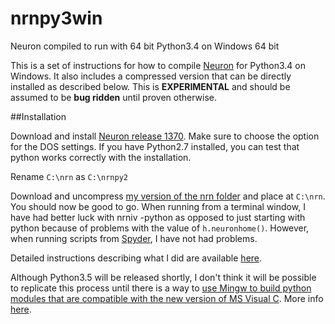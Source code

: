 # nrnpy3win
Neuron compiled to run with 64 bit Python3.4 on Windows 64 bit

This is a set of instructions for how to compile [Neuron](http://www.neuron.yale.edu/neuron/)
for Python3.4 on Windows. It also includes a compressed version that can be
directly installed as described below. This is **EXPERIMENTAL** and should be
assumed to be **bug ridden** until proven otherwise.


##Installation

Download and install [Neuron release 1370](http://www.neuron.yale.edu/ftp/neuron/versions/v7.4/nrn-7.4.x86_64-w64-mingw32-setup.exe).
Make sure to choose the option for the DOS settings. If you have Python2.7
installed, you can test that python works correctly with the installation.

Rename `C:\nrn` as `C:\nrnpy2`

Download and uncompress [my version of the nrn folder](https://github.com/lneisenman/nrnpy3win/releases/download/v0.1.0alpha/nrn.7z)
and place at `C:\nrn`. You should now be good to go. When running from a terminal
window, I have had better luck with nrniv -python as opposed to just starting
with python because of problems with the value of `h.neuronhome()`. However,
when running scripts from [Spyder](https://pythonhosted.org/spyder/),
I have not had problems.


Detailed instructions describing what I did are available [here](https://github.com/lneisenman/nrnpy3win/blob/master/Instructions.rst).

Although Python3.5 will be released shortly, I don't think it will be possible
to replicate this process until there is a way to [use Mingw to build python
modules that are compatible with the new version of MS Visual C](http://stevedower.id.au/blog/building-for-python-3-5/).
More info [here](http://bugs.python.org/issue4709#msg243625).
